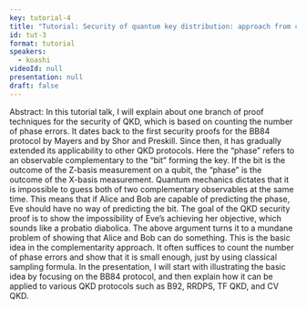 ```yaml
---
key: tutorial-4
title: "Tutorial: Security of quantum key distribution: approach from complementarity"
id: tut-3
format: tutorial
speakers:
  - koashi
videoId: null
presentation: null
draft: false
---
```

Abstract: In this tutorial talk, I will explain about one branch of proof techniques for the security of QKD, which is based on counting the number of phase errors. It dates back to the first security proofs for the BB84 protocol by Mayers and by Shor and Preskill. Since then, it has gradually extended its applicability to other QKD protocols. Here the “phase” refers to an observable complementary to the “bit” forming the key. If the bit is the outcome of the Z-basis measurement on a qubit, the “phase” is the outcome of the X-basis measurement. Quantum mechanics dictates that it is impossible to guess both of two complementary observables at the same time. This means that if Alice and Bob are capable of predicting the phase, Eve should have no way of predicting the bit. The goal of the QKD security proof is to show the impossibility of Eve’s achieving her objective, which sounds like a probatio diabolica. The above argument turns it to a mundane problem of showing that Alice and Bob can do something. This is the basic idea in the complementarity approach. It often suffices to count the number of phase errors and show that it is small enough, just by using classical sampling formula. In the presentation, I will start with illustrating the basic idea by focusing on the BB84 protocol, and then explain how it can be applied to various QKD protocols such as B92, RRDPS, TF QKD, and CV QKD.
